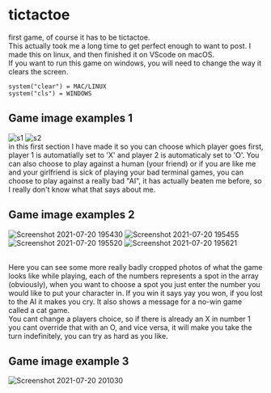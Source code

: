 # tictactoe
first game, of course it has to be tictactoe.<br />
This actually took me a long time to get perfect enough to want to post. I made this on linux, and then finished it on VScode on macOS.<br />
If you want to run this game on windows, you will need to change the way it clears the screen.
```
system("clear") = MAC/LINUX
system("cls") = WINDOWS
``` 

## Game image examples 1
![s1](https://user-images.githubusercontent.com/82743027/126304840-5edda65b-e20f-4bc9-87a8-76e97fd681ad.png)
![s2](https://user-images.githubusercontent.com/82743027/126304860-09cf324c-50d5-4d49-bd17-3295b417dab3.png)
<br /> in this first section I have made it so you can choose which player goes first, player 1 is automatially set to 'X' and player 2 is automaticaly set to 'O'. You can also choose to play against a human (your friend) or if you are like me and your girlfriend is sick of playing your bad terminal games, you can choose to play against a really bad "AI", it has actually beaten me before, so I really don't know what that says about me. <br />

## Game image examples 2
![Screenshot 2021-07-20 195430](https://user-images.githubusercontent.com/82743027/126305591-3a2212ae-424f-40d3-b35d-c2e6fd2ef02e.png)
![Screenshot 2021-07-20 195455](https://user-images.githubusercontent.com/82743027/126305652-30d335ca-ef09-492e-83af-cfbc5de3776e.png)
<br />![Screenshot 2021-07-20 195520](https://user-images.githubusercontent.com/82743027/126305700-c5918597-d295-4ed9-8f3f-0faea47711ba.png)
![Screenshot 2021-07-20 195621](https://user-images.githubusercontent.com/82743027/126305722-c0f5ede2-1d54-45ef-b06f-3202e7c69566.png)

<br />Here you can see some more really badly cropped photos of what the game looks like while playing, each of the numbers represents a spot in the array (obviously), when you want to choose a spot you just enter the number you would like to put your character in. If you win it says yay you won, if you lost to the AI it makes you cry.
It also shows a message for a no-win game called a cat game. <br />
You cant change a players choice, so if there is already an X in number 1 you cant override that with an O, and vice versa, it will make you take the turn indefinitely, you can try as hard as you like. 
## Game image example 3
![Screenshot 2021-07-20 201030](https://user-images.githubusercontent.com/82743027/126306567-9c1acd30-2628-44fa-af97-dfedd7f17795.png)

